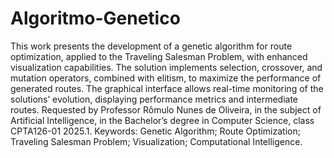 # Algoritmo-Genetico
This work presents the development of a genetic algorithm for route optimization, applied to the Traveling Salesman Problem, with enhanced visualization capabilities. The solution implements selection, crossover, and mutation operators, combined with elitism, to maximize the performance of generated routes. The graphical interface allows real-time monitoring of the solutions’ evolution, displaying performance metrics and intermediate routes. Requested by Professor Rômulo Nunes de Oliveira, in the subject of Artificial Intelligence, in the Bachelor’s degree in Computer Science, class CPTA126-01 2025.1. Keywords: Genetic Algorithm; Route Optimization; Traveling Salesman Problem; Visualization; Computational Intelligence.
